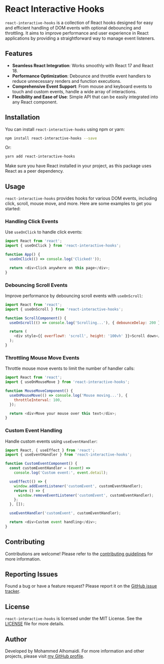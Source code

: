 # React Interactive Hooks

`react-interactive-hooks` is a collection of React hooks designed for easy and
efficient handling of DOM events with optional debouncing and throttling. It
aims to improve performance and user experience in React applications by
providing a straightforward way to manage event listeners.

## Features

- **Seamless React Integration**: Works smoothly with React 17 and React 18.
- **Performance Optimization**: Debounce and throttle event handlers to reduce
  unnecessary renders and function executions.
- **Comprehensive Event Support**: From mouse and keyboard events to touch and
  custom events, handle a wide array of interactions.
- **Flexibility and Ease of Use**: Simple API that can be easily integrated into
  any React component.

## Installation

You can install `react-interactive-hooks` using npm or yarn:

```bash
npm install react-interactive-hooks --save
```

Or:

```bash
yarn add react-interactive-hooks
```

Make sure you have React installed in your project, as this package uses React
as a peer dependency.

## Usage

`react-interactive-hooks` provides hooks for various DOM events, including
click, scroll, mouse move, and more. Here are some examples to get you started:

### Handling Click Events

Use `useOnClick` to handle click events:

```javascript
import React from 'react';
import { useOnClick } from 'react-interactive-hooks';

function App() {
  useOnClick(() => console.log('Clicked!'));

  return <div>Click anywhere on this page</div>;
}
```

### Debouncing Scroll Events

Improve performance by debouncing scroll events with `useOnScroll`:

```javascript
import React from 'react';
import { useOnScroll } from 'react-interactive-hooks';

function ScrollComponent() {
  useOnScroll(() => console.log('Scrolling...'), { debounceDelay: 200 });

  return (
    <div style={{ overflowY: 'scroll', height: '100vh' }}>Scroll down</div>
  );
}
```

### Throttling Mouse Move Events

Throttle mouse move events to limit the number of handler calls:

```javascript
import React from 'react';
import { useOnMouseMove } from 'react-interactive-hooks';

function MouseMoveComponent() {
  useOnMouseMove(() => console.log('Mouse moving...'), {
    throttleInterval: 100,
  });

  return <div>Move your mouse over this text</div>;
}
```

### Custom Event Handling

Handle custom events using `useEventHandler`:

```javascript
import React, { useEffect } from 'react';
import { useEventHandler } from 'react-interactive-hooks';

function CustomEventComponent() {
  const customEventHandler = (event) =>
    console.log('Custom event:', event.detail);

  useEffect(() => {
    window.addEventListener('customEvent', customEventHandler);
    return () => {
      window.removeEventListener('customEvent', customEventHandler);
    };
  }, []);

  useEventHandler('customEvent', customEventHandler);

  return <div>Custom event handling</div>;
}
```

## Contributing

Contributions are welcome! Please refer to the
[contributing guidelines](https://github.com/m-alhoomaidi/react-interactive-hooks/blob/main/CONTRIBUTING.md)
for more information.

## Reporting Issues

Found a bug or have a feature request? Please report it on the
[GitHub issue tracker](https://github.com/m-alhoomaidi/react-interactive-hooks/issues).

## License

`react-interactive-hooks` is licensed under the MIT License. See the
[LICENSE](https://github.com/m-alhoomaidi/react-interactive-hooks/LICENSE) file
for more details.

## Author

Developed by Mohammed Alhomaidi. For more information and other projects, please
visit [my GitHub profile](https://github.com/m-alhoomaidi).
